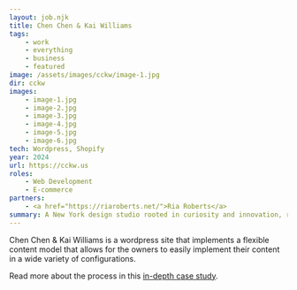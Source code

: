 ```yaml
---
layout: job.njk
title: Chen Chen & Kai Williams
tags: 
    - work
    - everything
    - business
    - featured
image: /assets/images/cckw/image-1.jpg
dir: cckw
images:
    - image-1.jpg
    - image-2.jpg
    - image-3.jpg
    - image-4.jpg
    - image-5.jpg
    - image-6.jpg
tech: Wordpress, Shopify
year: 2024
url: https://cckw.us
roles:
    - Web Development
    - E-commerce
partners:
    - <a href="https://riaroberts.net/">Ria Roberts</a>
summary: A New York design studio rooted in curiosity and innovation, redefining the possibilities of material and form.
---
```


Chen Chen & Kai Williams is a wordpress site that implements a flexible content model that allows for the owners to easily implement their content in a wide variety of configurations.


Read more about the process in this [in-depth case study](/blog/cckw).